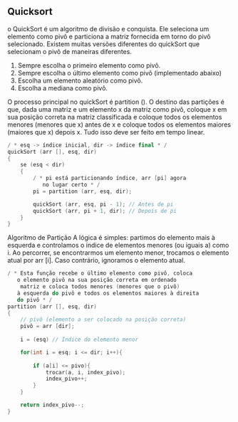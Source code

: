 ## Quicksort
o QuickSort é um algoritmo de divisão e conquista. Ele seleciona um elemento como pivô e particiona a matriz fornecida em torno do pivô 
selecionado. Existem muitas versões diferentes do quickSort que selecionam o pivô de maneiras diferentes.

1.	Sempre escolha o primeiro elemento como pivô.
2.	Sempre escolha o último elemento como pivô (implementado abaixo)
3.	Escolha um elemento aleatório como pivô.
4.	Escolha a mediana como pivô.

O processo principal no quickSort é partition (). O destino das partições é que, dada uma matriz e um elemento x da matriz como pivô, 
coloque x em sua posição correta na matriz classificada e coloque todos os elementos menores (menores que x) antes de x e coloque todos
os elementos maiores (maiores que x) depois x. Tudo isso deve ser feito em tempo linear.
```c++
/ * esq -> índice inicial, dir -> índice final * /
quickSort (arr [], esq, dir)
{
    se (esq < dir)
    {
        / * pi está particionando índice, arr [pi] agora
           no lugar certo * /
        pi = partition (arr, esq, dir);

        quickSort (arr, esq, pi - 1); // Antes de pi
        quickSort (arr, pi + 1, dir); // Depois de pi
    }
}
```

Algoritmo de Partição
A lógica é simples: partimos do elemento mais à esquerda e controlamos o índice de elementos menores (ou iguais a) como i. Ao percorrer, se encontrarmos um elemento menor, trocamos o elemento atual por arr [i]. Caso contrário, ignoramos o elemento atual.


```c++
/ * Esta função recebe o último elemento como pivô, coloca
   o elemento pivô na sua posição correta em ordenado
    matriz e coloca todos menores (menores que o pivô)
   à esquerda do pivô e todos os elementos maiores à direita
   do pivô * /
partition (arr [], esq, dir)
{
    // pivô (elemento a ser colocado na posição correta)
    pivô = arr [dir];  
 
    i = (esq) // Índice do elemento menor

    for(int i = esq; i <= dir; i++){
        
        if (a[i] <= pivo){
            trocar(a, i, index_pivo);
            index_pivo++;
        }
    }

    return index_pivo--;
}
```
